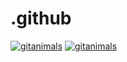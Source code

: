 # .github


[![gitanimals](https://render.gitanimals.org/farms/oyster-able)](https://github.com/devxb/gitanimals)
[![gitanimals](https://render.gitanimals.org/farms/HyeongJinK)](https://github.com/devxb/gitanimals)

